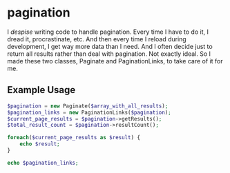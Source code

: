 pagination
==========

I *despise* writing code to handle pagination. Every time I have to do it, I dread it, procrastinate, etc. And then every time I reload during development, I get way more data than I need. And I often decide just to return all results rather than deal with pagination. Not exactly ideal. So I made these two classes, Paginate and PaginationLinks, to take care of it for me.

Example Usage
-------------
```php
$pagination = new Paginate($array_with_all_results);
$pagination_links = new PaginationLinks($pagination);
$current_page_results = $pagination->getResults();
$total_result_count = $pagination->resultCount();

foreach($current_page_results as $result) {
	echo $result;
}

echo $pagination_links;
```
